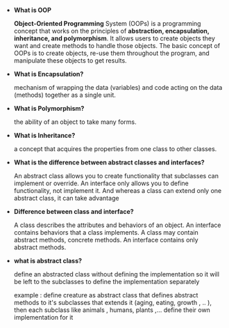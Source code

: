 - **What is OOP**

  **Object-Oriented Programming** System (OOPs) is a programming concept that works on the principles of **abstraction, encapsulation, inheritance, and polymorphism**. It allows users to create objects they want and create methods to handle those objects. The basic concept of OOPs is to create objects, re-use them throughout the program, and manipulate these objects to get results.

- **What is Encapsulation?**

  mechanism of wrapping the data (variables) and code acting on the data (methods) together as a single unit.

- **What is Polymorphism?**

  the ability of an object to take many forms.

- **What is Inheritance?**

  a concept that acquires the properties from one class to other classes.

- **What is the difference between abstract classes and interfaces?**

  An abstract class allows you to create functionality that subclasses can implement or override. An interface only allows you to define functionality, not implement it. And whereas a class can extend only one abstract class, it can take advantage

- **Difference between class and interface?**

  A class describes the attributes and behaviors of an object. An interface contains behaviors that a class implements. A class may contain abstract methods, concrete methods. An interface contains only abstract methods.

- **what is abstract class?**

  define an abstracted class without defining the implementation so it will be left to the subclasses to define the implementation separately

  example : define creature as abstract class that defines abstract methods to it's subclasses that extends it (aging, eating, growth , .. ), then each subclass like animals , humans, plants ,... define their own implementation for it
